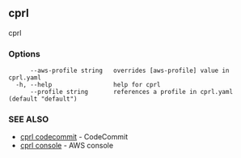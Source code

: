 ## cprl

cprl

### Options

```
      --aws-profile string   overrides [aws-profile] value in cprl.yaml
  -h, --help                 help for cprl
      --profile string       references a profile in cprl.yaml (default "default")
```

### SEE ALSO

* [cprl codecommit](cprl_codecommit.md)	 - CodeCommit
* [cprl console](cprl_console.md)	 - AWS console
